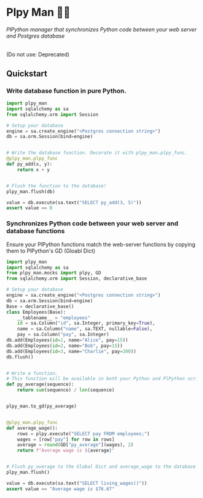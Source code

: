 # Plpy Man 🦸‍♂️
###### PlPython manager that synchronizes Python code between your web server and Postgres database 
[comment]: <> (No more messing about with PlPgSQL; Plpy Man to the rescue!)
(Do not use: Deprecated)

## Quickstart
### Write database function in pure Python.
```python
import plpy_man
import sqlalchemy as sa
from sqlalchemy.orm import Session

# Setup your database
engine = sa.create_engine("<Postgres connection string>")
db = sa.orm.Session(bind=engine)


# Write the database function. Decorate it with plpy_man.plpy_func.
@plpy_man.plpy_func
def py_add(x, y):
    return x + y


# Flush the function to the database!
plpy_man.flush(db)

value = db.execute(sa.text("SELECT py_add(3, 5)"))
assert value == 8
```
### Synchronizes Python code between your web server and database functions
Ensure your PlPython functions match the web-server functions by copying them to PlPython's GD (Gloabl Dict)
```python
import plpy_man
import sqlalchemy as sa
from plpy_man.mocks import plpy, GD
from sqlalchemy.orm import Session, declarative_base

# Setup your database
engine = sa.create_engine("<Postgres connection string>")
db = sa.orm.Session(bind=engine)
Base = declarative_base()
class Employees(Base):
    __tablename__ = "employees"
    id = sa.Column("id", sa.Integer, primary_key=True),
    name = sa.Column("name", sa.TEXT, nullable=False),
    pay = sa.Column("pay", sa.Integer)
db.add(Employees(id=1, name="Alice", pay=15))
db.add(Employees(id=2, name="Bob", pay=15))
db.add(Employees(id=3, name="Charlie", pay=200))
db.flush()


# Write a function.
# This function will be available in both your Python and PlPython scripts
def py_average(sequence):
    return sum(sequence) / len(sequence)


plpy_man.to_gd(py_average)


@plpy_man.plpy_func
def average_wage():
    rows = plpy.execute("SELECT pay FROM employees;")
    wages = [row["pay"] for row in rows]
    average = round(GD["py_average"](wages), 2)
    return f"Average wage is ${average}"


# Flush py_average to the Global Dict and average_wage to the database
plpy_man.flush()

value = db.execute(sa.text("SELECT living_wages()"))
assert value == "Average wage is $76.67"
```



